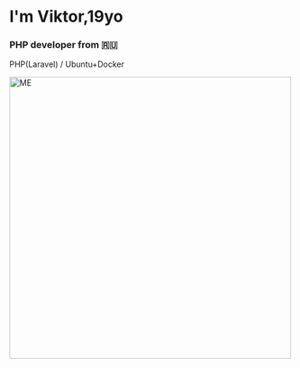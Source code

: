 <h1>I'm Viktor,19yo</h1>
<h3>PHP developer from 🇷🇺</h3>
<p>PHP(Laravel) / Ubuntu+Docker</p>
<img src="https://sun9-73.userapi.com/impg/g36okuv21dR9khIu7LcC7Cl9jE2dq_s6yPuSJw/-FPHljT2ntE.jpg?size=1080x1080&quality=95&sign=b12a5eb8da40e1e700fe5f4d4a91b841&type=album" width="500" title="ME">

